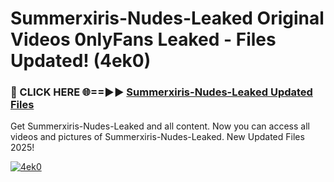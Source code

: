 # Summerxiris-Nudes-Leaked Original Videos 0nlyFans Leaked - Files Updated! (4ek0)

<h3>🔴 CLICK HERE 🌐==►► <a href="https://tinyurl.com/yc6ubb5a" rel="nofollow">Summerxiris-Nudes-Leaked Updated Files</a></h3>

Get Summerxiris-Nudes-Leaked and all content. Now you can access all videos and pictures of Summerxiris-Nudes-Leaked. New Updated Files 2025!

[![4ek0](https://i.imgur.com/7eu0CRL.gif)](https://tinyurl.com/yc6ubb5a)
